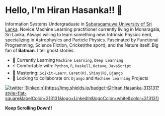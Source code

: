 # Hello, I'm Hiran Hasanka!! 👋

Information Systems Undergraduate in [Sabaragamuwa University of Sri Lanka](http://www.sab.ac.lk/). Novice Machine Learning practitioner currently living in Monaragala, Sri Lanka. Always willing to learn something new. Intrinsic Physics nerd, specializing in Astrophysics and Particle Physics. Fascinated by Functional Programming, Science Fiction, Cricket(the sport), and the Nature itself. Big fan of **Batman**.
I tell ghost stories.

- 🌱 Currently Learning `Machine Learning`, `Deep Learning`
- ⚡️ Comfortable with: `Python`, `R`, `Haskell`, `Octave`, `JavaScript`
- 🔭 Mastering: `Scikit-Learn`, `Caret(R)`, `Shiny(R)`, `Django`
- 👯 Looking to collaborate on: `Django` and `Machine Learning` Projects

[![twitter](https://img.shields.io/badge/-@theSLWayne-313131?style=flat-square&labelColor=313131&logo=twitter&logoColor=white&color=313131)](https://twitter.com/theSLWayne)
[![linkedin](https://img.shields.io/badge/-@Hiran Hasanka-313131?style=flat-square&labelColor=313131&logo=LinkedIn&logoColor=white&color=313131)](https://www.linkedin.com/in/hiran-hasanka/)

**Keep Scrolling Down!!**
